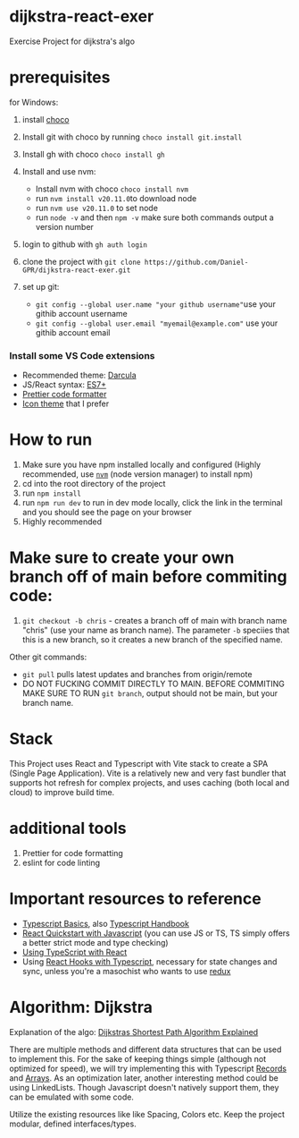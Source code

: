 # dijkstra-react-exer

Exercise Project for dijkstra's algo

# prerequisites

for Windows:

1. install [choco](https://chocolatey.org/install)
2. Install git with choco by running `choco install git.install`
3. Install gh with choco `choco install gh`
4. Install and use nvm:

   - Install nvm with choco `choco install nvm`
   - run `nvm install v20.11.0`to download node
   - run `nvm use v20.11.0` to set node
   - run `node -v` and then `npm -v` make sure both commands output a version number

5. login to github with `gh auth login`
6. clone the project with `git clone https://github.com/Daniel-GPR/dijkstra-react-exer.git`
7. set up git:
   - `git config --global user.name "your github username"`use your githib account username
   - `git config --global user.email "myemail@example.com"` use your githib account email

### Install some VS Code extensions

- Recommended theme: [Darcula](https://marketplace.visualstudio.com/items?itemName=trinm1709.dracula-theme-from-intellij)
- JS/React syntax: [ES7+](https://marketplace.visualstudio.com/items?itemName=dsznajder.es7-react-js-snippets)
- [Prettier code formatter](https://marketplace.visualstudio.com/items?itemName=esbenp.prettier-vscode)
- [Icon theme](https://marketplace.visualstudio.com/items?itemName=tal7aouy.icons) that I prefer

# How to run

1. Make sure you have npm installed locally and configured (Highly recommended, use [`nvm`](https://www.freecodecamp.org/news/node-version-manager-nvm-install-guide/) (node version manager) to install npm)
2. cd into the root directory of the project
3. run `npm install`
4. run `npm run dev` to run in dev mode locally, click the link in the terminal and you should see the page on your browser
5. Highly recommended

# Make sure to create your own branch off of main before commiting code:

1. `git checkout -b chris` - creates a branch off of main with branch name "chris" (use your name as branch name). The parameter `-b` speciies that this is a new branch, so it creates a new branch of the specified name.

Other git commands:

- `git pull` pulls latest updates and branches from origin/remote
- DO NOT FUCKING COMMIT DIRECTLY TO MAIN. BEFORE COMMITING MAKE SURE TO RUN `git branch`, output should not be main, but your branch name.

# Stack

This Project uses React and Typescript with Vite stack to create a SPA (Single Page Application). Vite is a relatively new and very fast bundler that supports hot refresh for complex projects, and uses caching (both local and cloud) to improve build time.

# additional tools

1. Prettier for code formatting
2. eslint for code linting

# Important resources to reference

- [Typescript Basics](https://www.typescriptlang.org/docs/handbook/2/basic-types.html), also [Typescript Handbook](https://www.typescriptlang.org/docs/handbook/intro.html)
- [React Quickstart with Javascript](https://react.dev/learn) (you can use JS or TS, TS simply offers a better strict mode and type checking)
- [Using TypeScript with React](https://react.dev/learn/typescript)
- Using [React Hooks with Typescript](https://react-typescript-cheatsheet.netlify.app/docs/basic/getting-started/hooks/), necessary for state changes and sync, unless you're a masochist who wants to use [redux](https://react-redux.js.org/)

# Algorithm: Dijkstra

Explanation of the algo: [Dijkstras Shortest Path Algorithm Explained](https://www.youtube.com/watch?v=bZkzH5x0SKU)

There are multiple methods and different data structures that can be used to implement this.
For the sake of keeping things simple (although not optimized for speed), we will try implementing this with Typescript [Records](https://refine.dev/blog/typescript-record-type/#introduction) and [Arrays](https://www.w3schools.com/typescript/typescript_arrays.php).
As an optimization later, another interesting method could be using LinkedLists. Though Javascript doesn't natively support them, they can be emulated with some code.

Utilize the existing resources like like Spacing, Colors etc.
Keep the project modular, defined interfaces/types.
